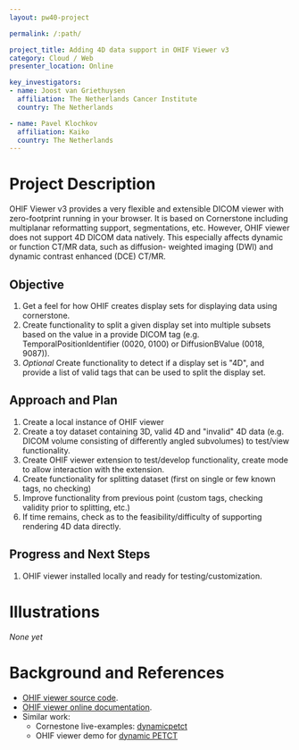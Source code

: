 ```yaml
---
layout: pw40-project

permalink: /:path/

project_title: Adding 4D data support in OHIF Viewer v3
category: Cloud / Web
presenter_location: Online

key_investigators:
- name: Joost van Griethuysen
  affiliation: The Netherlands Cancer Institute
  country: The Netherlands

- name: Pavel Klochkov
  affiliation: Kaiko
  country: The Netherlands
---
```


# Project Description

<!-- Add a short paragraph describing the project. -->

OHIF Viewer v3 provides a very flexible and extensible DICOM viewer with zero-footprint running in your browser.
It is based on Cornerstone including multiplanar reformatting support, segmentations, etc. However, OHIF viewer
does not support 4D DICOM data natively. This especially affects dynamic or function CT/MR data, such as diffusion-
weighted imaging (DWI) and dynamic contrast enhanced (DCE) CT/MR.

## Objective

<!-- Describe here WHAT you would like to achieve (what you will have as end result). -->

1. Get a feel for how OHIF creates display sets for displaying data using cornerstone. 
1. Create functionality to split a given display set into multiple subsets based on the value in a provide DICOM tag
   (e.g. TemporalPositionIdentifier (0020, 0100) or DiffusionBValue (0018, 9087)).
1. *Optional* Create functionality to detect if a display set is "4D", and provide a list of valid tags that can be
   used to split the display set.

## Approach and Plan

<!-- Describe here HOW you would like to achieve the objectives stated above. -->

1. Create a local instance of OHIF viewer
1. Create a toy dataset containing 3D, valid 4D and "invalid" 4D data (e.g. DICOM volume consisting of differently 
   angled subvolumes) to test/view functionality.
1. Create OHIF viewer extension to test/develop functionality, create mode to allow interaction with the extension.
1. Create functionality for splitting dataset (first on single or few known tags, no checking)
1. Improve functionality from previous point (custom tags, checking validity prior to splitting, etc.)
1. If time remains, check as to the feasibility/difficulty of supporting rendering 4D data directly.

## Progress and Next Steps

<!-- Update this section as you make progress, describing of what you have ACTUALLY DONE.
     If there are specific steps that you could not complete then you can describe them here, too. -->

1. OHIF viewer installed locally and ready for testing/customization.

# Illustrations

<!-- Add pictures and links to videos that demonstrate what has been accomplished.
![Description of picture](Example2.jpg)
![Some more images](Example2.jpg)
-->

*None yet*

# Background and References

<!-- If you developed any software, include link to the source code repository.
     If possible, also add links to sample data, and to any relevant publications. -->

- [OHIF viewer source code](https://github.com/OHIF/Viewers).
- [OHIF viewer online documentation](https://docs.ohif.org/).
- Similar work:
  - Cornestone live-examples: [dynamicpetct](https://www.cornerstonejs.org/live-examples/dynamicpetct)
  - OHIF viewer demo for [dynamic PETCT](https://deploy-preview-3664--ohif-dev.netlify.app/dynamic-volume?StudyInstanceUIDs=2.25.232704420736447710317909004159492840763)
